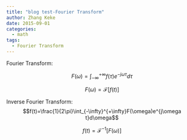 ```yaml
---
title: "blog test-Fourier Transform"
author: Zhang Keke
date: 2015-09-01
categories:
  - math
tags:
  - Fourier Transform
---
```


Fourier Transform:

$$F(\omega)=\int_{-\infty}^{+\infty}f(\tau)e^{-j\omega\tau}d\tau$$

$$F(\omega)=\mathscr{F}[f(t)]$$

Inverse Fourier Transform:
$$f(t)=\frac{1}{2\pi}\int_{-\infty}^{+\infty}F(\omega)e^{j\omega t}d\omega$$

$$f(t)=\mathscr{F}^{-1}[F(\omega)]$$